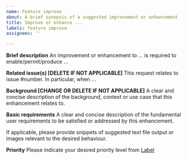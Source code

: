 ```yaml
---
name: Feature improve
about: A brief synopsis of a suggested improvement or enhancement
title: Improve or enhance ...
labels: feature improve
assignees: ''

---
```


**Brief description**
An improvement or enhancement to ... is required to enable/permit/produce ...

**Related issue(s) [DELETE IF NOT APPLICABLE]**
This request relates to issue #number.  In particular, when ...

**Background [CHANGE OR DELETE IF NOT APPLICABLE]**
A clear and concise description of the background, context or use case that this enhancement relates to.

**Basic requirements**
A clear and concise description of the fundamental user requirements to be satisfied or addressed by this enhancement.

If applicable, please provide snippets of suggested text file output or images relevant to the desired behaviour. 

**Priority**
Please indicate your desired priority level from [Label](https://github.com/geoscienceaustralia/DynAdjust/issues/labels)
